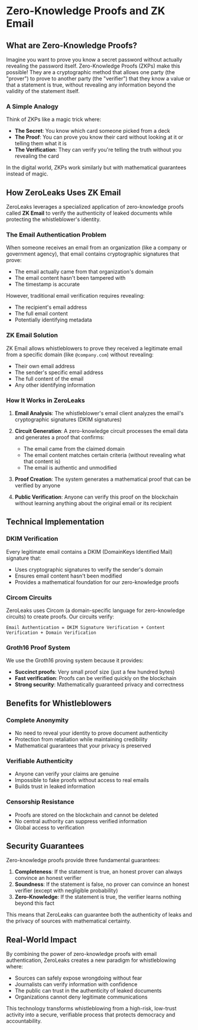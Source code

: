 # Zero-Knowledge Proofs and ZK Email

## What are Zero-Knowledge Proofs?

Imagine you want to prove you know a secret password without actually revealing the password itself. Zero-Knowledge Proofs (ZKPs) make this possible! They are a cryptographic method that allows one party (the "prover") to prove to another party (the "verifier") that they know a value or that a statement is true, without revealing any information beyond the validity of the statement itself.

### A Simple Analogy

Think of ZKPs like a magic trick where:

- **The Secret**: You know which card someone picked from a deck
- **The Proof**: You can prove you know their card without looking at it or telling them what it is
- **The Verification**: They can verify you're telling the truth without you revealing the card

In the digital world, ZKPs work similarly but with mathematical guarantees instead of magic.

## How ZeroLeaks Uses ZK Email

ZeroLeaks leverages a specialized application of zero-knowledge proofs called **ZK Email** to verify the authenticity of leaked documents while protecting the whistleblower's identity.

### The Email Authentication Problem

When someone receives an email from an organization (like a company or government agency), that email contains cryptographic signatures that prove:

- The email actually came from that organization's domain
- The email content hasn't been tampered with
- The timestamp is accurate

However, traditional email verification requires revealing:

- The recipient's email address
- The full email content
- Potentially identifying metadata

### ZK Email Solution

ZK Email allows whistleblowers to prove they received a legitimate email from a specific domain (like `@company.com`) without revealing:

- Their own email address
- The sender's specific email address
- The full content of the email
- Any other identifying information

### How It Works in ZeroLeaks

1. **Email Analysis**: The whistleblower's email client analyzes the email's cryptographic signatures (DKIM signatures)

2. **Circuit Generation**: A zero-knowledge circuit processes the email data and generates a proof that confirms:
   - The email came from the claimed domain
   - The email content matches certain criteria (without revealing what that content is)
   - The email is authentic and unmodified

3. **Proof Creation**: The system generates a mathematical proof that can be verified by anyone

4. **Public Verification**: Anyone can verify this proof on the blockchain without learning anything about the original email or its recipient

## Technical Implementation

### DKIM Verification

Every legitimate email contains a DKIM (DomainKeys Identified Mail) signature that:

- Uses cryptographic signatures to verify the sender's domain
- Ensures email content hasn't been modified
- Provides a mathematical foundation for our zero-knowledge proofs

### Circom Circuits

ZeroLeaks uses Circom (a domain-specific language for zero-knowledge circuits) to create proofs. Our circuits verify:

```
Email Authentication = DKIM Signature Verification + Content Verification + Domain Verification
```

### Groth16 Proof System

We use the Groth16 proving system because it provides:

- **Succinct proofs**: Very small proof size (just a few hundred bytes)
- **Fast verification**: Proofs can be verified quickly on the blockchain
- **Strong security**: Mathematically guaranteed privacy and correctness

## Benefits for Whistleblowers

### Complete Anonymity

- No need to reveal your identity to prove document authenticity
- Protection from retaliation while maintaining credibility
- Mathematical guarantees that your privacy is preserved

### Verifiable Authenticity

- Anyone can verify your claims are genuine
- Impossible to fake proofs without access to real emails
- Builds trust in leaked information

### Censorship Resistance

- Proofs are stored on the blockchain and cannot be deleted
- No central authority can suppress verified information
- Global access to verification

## Security Guarantees

Zero-knowledge proofs provide three fundamental guarantees:

1. **Completeness**: If the statement is true, an honest prover can always convince an honest verifier
2. **Soundness**: If the statement is false, no prover can convince an honest verifier (except with negligible probability)
3. **Zero-Knowledge**: If the statement is true, the verifier learns nothing beyond this fact

This means that ZeroLeaks can guarantee both the authenticity of leaks and the privacy of sources with mathematical certainty.

## Real-World Impact

By combining the power of zero-knowledge proofs with email authentication, ZeroLeaks creates a new paradigm for whistleblowing where:

- Sources can safely expose wrongdoing without fear
- Journalists can verify information with confidence  
- The public can trust in the authenticity of leaked documents
- Organizations cannot deny legitimate communications

This technology transforms whistleblowing from a high-risk, low-trust activity into a secure, verifiable process that protects democracy and accountability.
